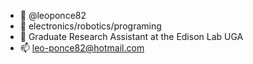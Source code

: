 - 👋 @leoponce82
- 👀 electronics/robotics/programing
- 🌱 Graduate Research Assistant at the Edison Lab UGA
- 📫 leo-ponce82@hotmail.com

<!---
leoponce82/leoponce82 is a ✨ special ✨ repository because its `README.md` (this file) appears on your GitHub profile.
You can click the Preview link to take a look at your changes.
--->
